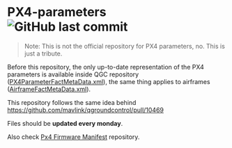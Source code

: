 # PX4-parameters ![GitHub last commit](https://img.shields.io/github/last-commit/patrickelectric/px4-parameters)

> Note: This is not the official repository for PX4 parameters, no. This is just a tribute.

Before this repository, the only up-to-date representation of the PX4 parameters is available inside QGC repository ([PX4ParameterFactMetaData.xml](https://github.com/mavlink/qgroundcontrol/blob/af1df0289769c432d60b4a2296db41e8fd9a525b/src/FirmwarePlugin/PX4/PX4ParameterFactMetaData.xml)),
the same thing applies to airframes ([AirframeFactMetaData.xml](https://github.com/mavlink/qgroundcontrol/blob/af1df0289769c432d60b4a2296db41e8fd9a525b/src/AutoPilotPlugins/PX4/AirframeFactMetaData.xml)).

This repository follows the same idea behind https://github.com/mavlink/qgroundcontrol/pull/10469

Files should be **updated every monday**.

Also check [Px4 Firmware Manifest](https://github.com/patrickelectric/Px4-firmware-manifest) repository.
